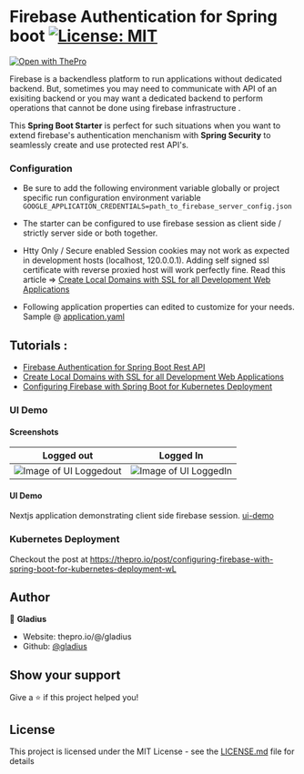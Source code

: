 # Firebase Authentication for Spring boot [![License: MIT](https://img.shields.io/badge/License-MIT-brightgreen.svg)](https://opensource.org/licenses/MIT)

[![Open with ThePro](https://thepro.io/button.svg)](https://thepro.io/post/firebase-authentication-for-spring-boot-rest-api-KL)

Firebase is a backendless platform to run applications without dedicated backend. But, sometimes you may need to communicate with API of an exisiting backend or you may want a dedicated backend to perform operations that cannot be done using firebase infrastructure .

This **Spring Boot Starter** is perfect for such situations when you want to extend firebase's authentication menchanism with **Spring Security** to seamlessly create and use protected rest API's.

### Configuration

- Be sure to add the following environment variable globally or project specific run configuration environment variable `GOOGLE_APPLICATION_CREDENTIALS=path_to_firebase_server_config.json`

- The starter can be configured to use firebase session as client side / strictly server side or both together.
- Htty Only / Secure enabled Session cookies may not work as expected in development hosts (localhost, 120.0.0.1). Adding self signed ssl certificate with reverse proxied host will work perfectly fine. Read this article => [Create Local Domains with SSL for all Development Web Applications](https://thepro.io/post/create-local-domains-with-ssl-for-all-development-web-applications-Ya)
- Following application properties can edited to customize for your needs. Sample @ [application.yaml](src/main/resources/)

## Tutorials :

- [Firebase Authentication for Spring Boot Rest API](https://thepro.io/post/firebase-authentication-for-spring-boot-rest-api-KL)
- [Create Local Domains with SSL for all Development Web Applications](https://thepro.io/post/create-local-domains-with-ssl-for-all-your-web-applications-Ya)
- [Configuring Firebase with Spring Boot for Kubernetes Deployment](https://thepro.io/post/configuring-firebase-with-spring-boot-for-kubernetes-deployment-wL)

### UI Demo

#### Screenshots

|                                                                        Logged out                                                                         |                                                                        Logged In                                                                         |
| :-------------------------------------------------------------------------------------------------------------------------------------------------------: | :------------------------------------------------------------------------------------------------------------------------------------------------------: |
| ![Image of UI Loggedout](https://raw.githubusercontent.com/gladius/firebase-spring-boot-rest-api-authentication/master/ui-demo/screenshots/loggedout.png) | ![Image of UI LoggedIn ](https://raw.githubusercontent.com/gladius/firebase-spring-boot-rest-api-authentication/master/ui-demo/screenshots/loggedin.png) |

#### UI Demo

Nextjs application demonstrating client side firebase session. [ui-demo](ui-demo/)

### Kubernetes Deployment

Checkout the post at https://thepro.io/post/configuring-firebase-with-spring-boot-for-kubernetes-deployment-wL

## Author

👤 **Gladius**

- Website: thepro.io/@/gladius
- Github: [@gladius](https://github.com/gladius)

## Show your support

Give a ⭐️ if this project helped you!

## License

This project is licensed under the MIT License - see the [LICENSE.md](LICENSE.md) file for details
